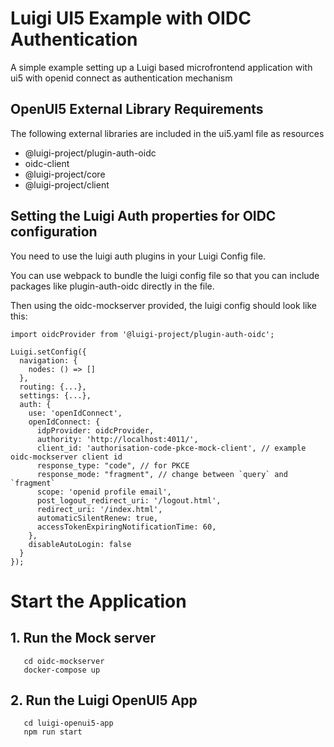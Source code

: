 # Luigi UI5 Example with OIDC Authentication
A simple example setting up a Luigi based microfrontend application with ui5 with openid connect as authentication mechanism


## OpenUI5 External Library Requirements

The following external libraries are included in the ui5.yaml file as resources
 - @luigi-project/plugin-auth-oidc
 - oidc-client
 - @luigi-project/core
 - @luigi-project/client

## Setting the Luigi Auth properties for OIDC configuration
You need to use the luigi auth plugins in your Luigi Config file.

You can use webpack to bundle the luigi config file so that you can include packages like plugin-auth-oidc directly in the file.

Then using the oidc-mockserver provided, the luigi config should look like this:
```
import oidcProvider from '@luigi-project/plugin-auth-oidc';

Luigi.setConfig({
  navigation: {
    nodes: () => []
  },
  routing: {...},
  settings: {...},
  auth: {
    use: 'openIdConnect',
    openIdConnect: {
      idpProvider: oidcProvider,
      authority: 'http://localhost:4011/',
      client_id: 'authorisation-code-pkce-mock-client', // example oidc-mockserver client id
      response_type: "code", // for PKCE
      response_mode: "fragment", // change between `query` and `fragment`
      scope: 'openid profile email',
      post_logout_redirect_uri: '/logout.html',
      redirect_uri: '/index.html',
      automaticSilentRenew: true,
      accessTokenExpiringNotificationTime: 60,
    },
    disableAutoLogin: false
  }
});

```

# Start the Application

## 1. Run the Mock server


```
   cd oidc-mockserver
   docker-compose up
```

## 2. Run the Luigi OpenUI5 App 


```
   cd luigi-openui5-app
   npm run start
```

